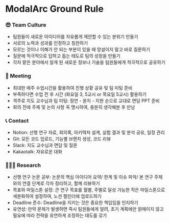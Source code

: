 # ModalArc Ground Rule

### 😎 Team Culture
* 팀원들이 새로운 아이디어를 자유롭게 제안할 수 있는 분위기 만들기
* 서로의 노력과 성과를 인정하고 칭찬하기
* 모르는 것이나 이해가 안 되는 부분이 있을 때 망설이지 말고 바로 질문하기
* 질문에 적극적으로 답하고 돕는 태도로 팀의 성장을 만들기
* 각자 맡은 분야에서 알게 된 새로운 정보나 기술을 팀원들에게 적극적으로 공유하기

### 🤝 Meeting
* 최대한 매주 수업시간을 활용하여 진행 상황 공유 및 팀 미팅 준비
* 부족하다면 수업 전 후 시간 (화요일 3, 5교시 or 목요일 5교시) 활용하기
* 격주로 지도 교수님과 팀 미팅: 정연 - 윤지 - 지현 순으로 교대로 면담 PPT 준비 
* 회의 전에 주제 및 논의 사항 꼭 명시하여, 충분히 생각해본 후 만남

### 📞 Contact
* Notion: 선행 연구 자료, 회의록, 아키텍처 설계, 실험 결과 및 분석 공유, 일정 관리
* Git: 모든 코드 업로드, 기능별 브랜치 생성, 코드 리뷰
* Slack: 지도 교수님과 면담 및 질문
* Kakaotalk: 자유로운 대화

### 👩🏻‍💻 Research
* 선행 연구 논문 공부: 논문의 핵심 아이디어 요약/ 한계 및 이슈 파악/ 본 연구 주제와의 연결 단계로 각자 정리하고, 함께 리뷰하기
* 목표와 마일스톤 설정: 큰 연구 목표를 월별, 주별로 달성 가능한 작은 마일스톤으로 세분화하여 설정하여, 노션 캘린더에 업로드하기
* Deadline 준수: Deadline을 지키는 것은 중요한 책임임을 인지하기
* 유연성: 만약 문제가 발생하면 즉시 팀원들에게 알려, 초기 계획에만 얽매이지 않고 필요에 따라 전략을 유연하게 조정하는 태도를 갖기

